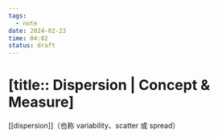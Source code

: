 ```yaml
---
tags:
  - note
date: 2024-02-23
time: 04:02
status: draft
---
```


# [title:: Dispersion | Concept & Measure]

[[dispersion]]（也称 variability、scatter 或 spread）